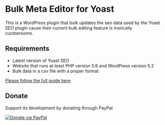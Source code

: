 # Bulk Meta Editor for Yoast

This is a WordPress plugin that bulk updates the seo data used by the Yoast SEO plugin cause their current bulk editing feature is ironically cumbersome.

## Requirements

- Latest version of Yoast SEO
- Website that runs at least PHP version 5.6 and WordPress version 5.2
- Bulk data in a csv file with a proper format

[Please follow the full guide here](https://ariesdajay.com/guide-bulk-meta-editor/)

## Donate

Support its development by donating through PayPal

[![Donate via PayPal](https://www.paypalobjects.com/en_US/i/btn/btn_donate_SM.gif "Donate via PayPal")](https://www.paypal.com/donate?hosted_button_id=G65DTT264P86C)
